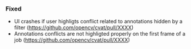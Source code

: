### Fixed

- UI crashes if user highligts conflict related to annotations hidden by a filter
  (<https://github.com/opencv/cvat/pull/XXXX>)
- Annotations conflicts are not highligted properly on the first frame of a job
  (<https://github.com/opencv/cvat/pull/XXXX>)


